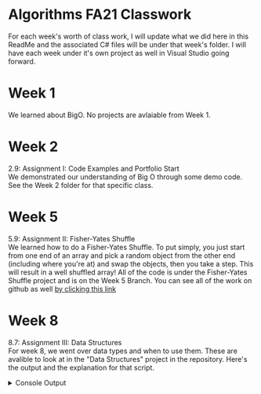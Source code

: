 # Algorithms FA21 Classwork
For each week's worth of class work, I will update what we did here in this ReadMe and the associated C# files will be under that week's folder. I will have each week under it's own project as well in Visual Studio going forward.

# Week 1
We learned about BigO. No projects are avlaiable from Week 1.

# Week 2
2.9: Assignment I: Code Examples and Portfolio Start<br>
We demonstrated our understanding of Big O through some demo code. See the Week 2 folder for that specific class.

# Week 5
5.9: Assignment II: Fisher-Yates Shuffle<br>
We learned how to do a Fisher-Yates Shuffle. To put simply, you just start from one end of an array and pick a random object from the other end (including where you're at) and swap the objects, then you take a step. This will result in a well shuffled array! All of the code is under the Fisher-Yates Shuffle project and is on the Week 5 Branch. You can see all of the work on github as well [by clicking this link](https://github.com/sim2kid/Algorithms-FA21-Classwork/blob/main/Fisher-Yates%20Shuffle/FisherYates.cs)

# Week 8
8.7: Assignment III: Data Structures<br>
For week 8, we went over data types and when to use them. These are avalible to look at in the "Data Structures" project in the repository.
Here's the output and the explanation for that script.
<details>
  <summary>Console Output</summary>
  <br>
  
```
Strating off, we have Arrays and Maps. An array is just a list of like values. They're usually indexed by their position in an array.
Here's an example array with 5 values in it.
[0]: "1"
[1]: "2"
[2]: "3"
[3]: "4"
[4]: "5"
In the case of an Array, all the values are directly mapped to their position.
This is the generic way to store a bunch of values.

In a Map/Dictionaty/Hash Table, these objects are instead mapped to another string/object. This improves preformance of finding and inserting objects by abstracting their location into hashes.
Here's an example of the previous array mapping to random values of letters.
"1" : "pPuQwFkUmjoTdTfGq"
"2" : "bJwduFmBFnVEQRPjxhypM"
"3" : "PYdRFroeKiSVDdxSrwGHMHB"
"4" : "cSGYjawxDpAac"
"5" : "kPDqEuCvQdbwRLCubu"

Dictionaries are best when you don't need an ordered list or if you're storing a lot of data that you're not going to loop through very often.
In other words, it's best if you're going to pick a value based off of the key.

We can use those ways of storing data and wrap them in ways to access data.
Two of those ways are Stacks and Queues.

A Stack is a First In Last Out data structure.
It's like putting sheets of paper on top of eachother. You can't access the lower papers without removing the one on top.
Let's take a stack of 100000 values and add all of those as numbers in order.
The current top number is "100000" which is the last number we added.
If we take of 10 from the stack, the new top number should be 99990.
If we take a look after doing so, the number is the same, "99990"

Now looking at Queue, the Queue is a First in First out system.
Let's make our Queue with the same array as the stack.
Our current begining of the Queue is "1" which is the first number in our queue.
If we dequeue 22 objects, then our next position in the queue is "23"
```
  
</details>
